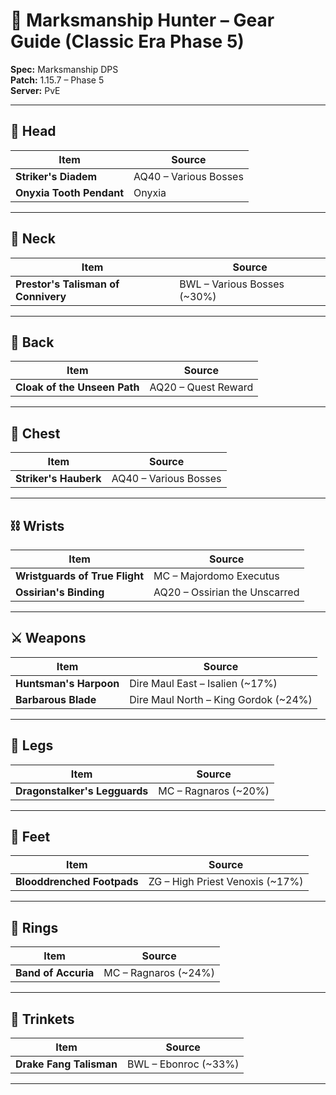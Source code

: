 # 🏹 Marksmanship Hunter – Gear Guide (Classic Era Phase 5)

**Spec:** Marksmanship DPS  
**Patch:** 1.15.7 – Phase 5  
**Server:** PvE  

---

## 👑 Head
| Item | Source |
|------|--------|
| **Striker's Diadem** | AQ40 – Various Bosses |
| **Onyxia Tooth Pendant** | Onyxia |

---

## 🧿 Neck
| Item | Source |
|------|--------|
| **Prestor's Talisman of Connivery** | BWL – Various Bosses (~30%) |

---

## 🧥 Back
| Item | Source |
|------|--------|
| **Cloak of the Unseen Path** | AQ20 – Quest Reward |

---

## 🥼 Chest
| Item | Source |
|------|--------|
| **Striker's Hauberk** | AQ40 – Various Bosses |

---

## ⛓️ Wrists
| Item | Source |
|------|--------|
| **Wristguards of True Flight** | MC – Majordomo Executus |
| **Ossirian's Binding** | AQ20 – Ossirian the Unscarred |

---

## ⚔️ Weapons
| Item | Source |
|------|--------|
| **Huntsman's Harpoon** | Dire Maul East – Isalien (~17%) |
| **Barbarous Blade** | Dire Maul North – King Gordok (~24%) |

---

## 🦵 Legs
| Item | Source |
|------|--------|
| **Dragonstalker's Legguards** | MC – Ragnaros (~20%) |

---

## 🥾 Feet
| Item | Source |
|------|--------|
| **Blooddrenched Footpads** | ZG – High Priest Venoxis (~17%) |

---

## 💍 Rings
| Item | Source |
|------|--------|
| **Band of Accuria** | MC – Ragnaros (~24%) |

---

## 📜 Trinkets
| Item | Source |
|------|--------|
| **Drake Fang Talisman** | BWL – Ebonroc (~33%) |

---
